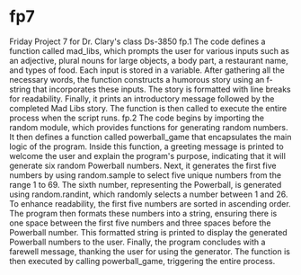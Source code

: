 # fp7
Friday Project 7 for Dr. Clary's class Ds-3850
fp.1 
The code defines a function called mad_libs, which prompts the user for various inputs such as an adjective, plural nouns for large objects, a body part, a restaurant name, and types of food. Each input is stored in a variable. After gathering all the necessary words, the function constructs a humorous story using an f-string that incorporates these inputs. The story is formatted with line breaks for readability. Finally, it prints an introductory message followed by the completed Mad Libs story. The function is then called to execute the entire process when the script runs.
fp.2
The code begins by importing the random module, which provides functions for generating random numbers. It then defines a function called powerball_game that encapsulates the main logic of the program. Inside this function, a greeting message is printed to welcome the user and explain the program's purpose, indicating that it will generate six random Powerball numbers. Next, it generates the first five numbers by using random.sample to select five unique numbers from the range 1 to 69. The sixth number, representing the Powerball, is generated using random.randint, which randomly selects a number between 1 and 26. To enhance readability, the first five numbers are sorted in ascending order. The program then formats these numbers into a string, ensuring there is one space between the first five numbers and three spaces before the Powerball number. This formatted string is printed to display the generated Powerball numbers to the user. Finally, the program concludes with a farewell message, thanking the user for using the generator. The function is then executed by calling powerball_game, triggering the entire process.
